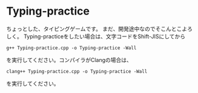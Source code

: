 # Typing-practice
ちょっとした、タイピングゲームです。
まだ、開発途中なのでそこんとこよろしく。
Typing-practiceをしたい場合は、文字コードをShift-JISにしてから
```
g++ Typing-practice.cpp -o Typing-practice -Wall
```
を実行してください。コンパイラがClangの場合は、
```
clang++ Typing-practice.cpp -o Typing-practice -Wall
```
を実行してください。
